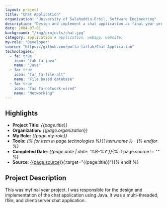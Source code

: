 ```yaml
---
layout: project
title: "Chat Application"
organization: "University of Salahaddin-Erbil, Software Engineering"
description: "Design and implement a chat application as final year project."
date: 2004-07-01
background: "/img/projects/chat.jpg"
category: application # application, webapp, website,
my-role: "Developer"
source: "https://github.com/polla-fattah/Chat-Application"
technologies:
  - fa: true
    icon: "fab fa-java"
    name: "Java"
  - fa: true
    icon: "far fa-file-alt"
    name: "File based database"
  - fa: true
    icon: "fas fa-network-wired"
    name: "Networking"
---
```


## Highlights

- **Project Title:** _{{page.title}}_
- **Organization:** _{{page.organization}}_
- **My Role:** _{{page.my-role}}_
- **Tools:** _{% for item in page.technologies %}{{ item.name }}&nbsp;&middot;&nbsp;{% endfor %}_
- **Completed Date**: _{{page.date  | date: '%B-%Y'}}_{% if page.source != "" %}
- **Source**: [{{page.source}}]({{page.source}}){:target="{{page.title}}"}{% endif %}

## Project Description

This was myfinal year project. I was responsible for the design and implementation of the chat application using Java. It was a multi-threaded, I18n, and client/server chat application.
